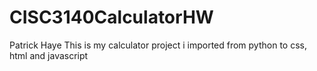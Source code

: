# CISC3140CalculatorHW
Patrick Haye
This is my calculator project i imported from python to css, html and javascript
